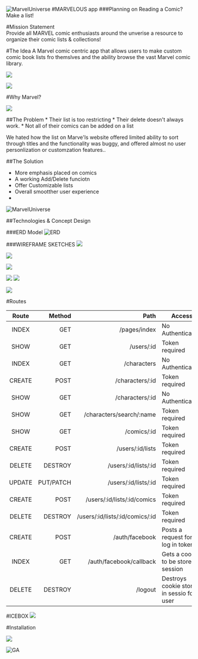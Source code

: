 ![MarvelUniverse](http://vignette1.wikia.nocookie.net/marveldatabase/images/e/e1/The_Marvel_Universe.png/revision/latest?cb=20110513164401)
#MARVELOUS app 
###Planning on Reading a Comic? Make a list!

#Mission Statement  
Provide all MARVEL comic enthusiasts around the unverise a resource to organize their comic lists & collections!

#The Idea
A Marvel comic centric app that allows users to make custom comic book lists fro themslves and the ability browse the vast Marvel comic library.

![](http://i.imgur.com/WcuqFph.jpg)




![](http://robot6.comicbookresources.com/wp-content/uploads/2013/11/mu-live-spidey.jpg	)



#Why Marvel?

![](http://www.marketstrategies.com/blog/wp-content/uploads/2015/03/2015-03-marvel1.jpg)

##The Problem
		* Their list is too restricting
		* Their delete doesn't always work.
		* Not all of their comics can be added on a list

We hated how the list on Marve'ls website offered limited ability to sort through titles and the functionality was buggy, and offered almost no user personlization or customzation features..

##The Solution
* More emphasis placed on comics
* A working Add/Delete funciotn
* Offer Customizable lists
* Overall smootther user experience
* 

![MarvelUniverse](http://vignette4.wikia.nocookie.net/marveldatabase/images/d/d2/Earth-616_0001.jpg/revision/latest?cb=20110211050400)


##Technologies & Concept Design

###ERD Model
![ERD](https://i.imgur.com/3JWQzkP.jpg)

###WIREFRAME SKETCHES
![](https://i.imgur.com/4aHeynz.png)

![](https://i.imgur.com/MvIHqvF.png)


![](https://i.imgur.com/iZKBni0.jpg)

![](https://i.imgur.com/6kP64hV.jpg)
![](https://i.imgur.com/WKpSAs3.png)



![](https://i.imgur.com/xZ33fu9.png)

#Routes

| Route  | Method     |                            Path|Access                                   |
|:------:| ----------:|-------------------------------:|-----------------------------------------|
| INDEX  | GET        |/pages/index                    |No Authentication                        |
| SHOW   | GET        |/users/:id                      |Token required                           |
| INDEX  | GET        |/characters                     |No Authentication                        |
| CREATE | POST       |/characters/:id                 |Token required                           |
| SHOW   | GET        |/characters/:id                 |No Authentication                        |
| SHOW   | GET        |/characters/search/:name        |Token required                           |
| SHOW   | GET        |/comics/:id                     |Token required                           |
| CREATE | POST       |/users/:id/lists                |Token required                           |
| DELETE | DESTROY    |/users/:id/lists/:id            |Token required                           |
| UPDATE | PUT/PATCH  |/users/:id/lists/:id            |Token required                           |
| CREATE | POST       |/users/:id/lists/:id/comics     |Token required                           |
| DELETE | DESTROY    |/users/:id/lists/:id/comics/:id |Token required                           |
| CREATE | POST       |/auth/facebook                  |Posts a request for a log in token       |
| INDEX  | GET        |/auth/facebook/callback         |Gets a cookie to be stored in session    |
| DELETE | DESTROY    |/logout                         |Destroys cookie stored in sessio for user|

#ICEBOX
![](https://i.ytimg.com/vi/9goAudDipQY/hqdefault.jpg)


#Installation



![](https://i.imgur.com/7wsxhBS.jpg)


![GA](http://washingtontechnology.org/wp-content/uploads/2014/11/General_Assembly_logo.png)












